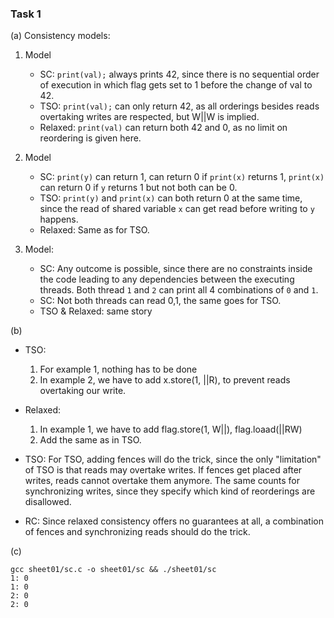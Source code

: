 ### Task 1

(a) Consistency models:

1. Model
   - SC: `print(val);` always prints 42, since there is no sequential order of execution in which flag gets set to 1 before the change of val to 42.
   - TSO: `print(val);` can only return 42, as all orderings besides reads overtaking writes are respected, but W||W is implied.
   - Relaxed: `print(val)` can return both 42 and 0, as no limit on reordering is given here.
   
2. Model
   - SC: `print(y)` can return 1, can return 0 if `print(x)` returns 1, `print(x)` can return 0 if `y` returns 1 but not both can be 0.
   - TSO: `print(y)` and `print(x)` can both return 0 at the same time, since the read of shared variable `x` can get read before writing to `y` happens.
   - Relaxed: Same as for TSO.

3. Model:
    - SC: Any outcome is possible, since there are no constraints inside the code leading to any dependencies between the executing threads. Both thread `1` and `2` can print all 4 combinations of `0` and `1`.
   - SC: Not both threads can read 0,1, the same goes for TSO.
   - TSO & Relaxed: same story 

(b)

- TSO:
  1. For example 1, nothing has to be done
  2. In example 2, we have to add x.store(1, ||R), to prevent reads overtaking our write.

- Relaxed:
  1. In example 1, we have to add flag.store(1, W||), flag.loaad(||RW)
  2. Add the same as in TSO.

- TSO: For TSO, adding fences will do the trick, since the only "limitation" of TSO is that reads may overtake writes. If fences get placed after writes, reads cannot overtake them anymore. The same counts for synchronizing writes, since they specify which kind of reorderings are disallowed.
- RC: Since relaxed consistency offers no guarantees at all, a combination of fences and synchronizing reads should do the trick.

(c)

```
gcc sheet01/sc.c -o sheet01/sc && ./sheet01/sc
1: 0
1: 0
2: 0
2: 0

```
